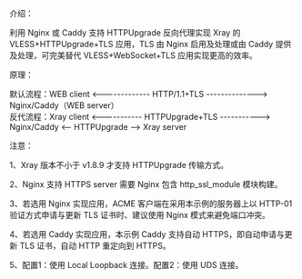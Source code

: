 介绍：

利用 Nginx 或 Caddy 支持 HTTPUpgrade 反向代理实现 Xray 的 VLESS+HTTPUpgrade+TLS 应用，TLS 由 Nginx 启用及处理或由 Caddy 提供及处理，可完美替代 VLESS+WebSocket+TLS 应用实现更高的效率。

原理：

默认流程：WEB client <------------- HTTP/1.1+TLS --------------> Nginx/Caddy（WEB server）  
反代流程：Xray client <----------- HTTPUpgrade+TLS -----------> Nginx/Caddy <-- HTTPUpgrade --> Xray server

注意：

1、Xray 版本不小于 v1.8.9 才支持 HTTPUpgrade 传输方式。

2、Nginx 支持 HTTPS server 需要 Nginx 包含 http_ssl_module 模块构建。

3、若选用 Nginx 实现应用，ACME 客户端在采用本示例的服务器上以 HTTP-01 验证方式申请与更新 TLS 证书时、建议使用 Nginx 模式来避免端口冲突。

4、若选用 Caddy 实现应用，本示例 Caddy 支持自动 HTTPS，即自动申请与更新 TLS 证书，自动 HTTP 重定向到 HTTPS。

5、配置1：使用 Local Loopback 连接。配置2：使用 UDS 连接。
